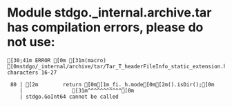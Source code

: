 # Module stdgo._internal.archive.tar has compilation errors, please do not use:
```
[30;41m ERROR [0m [31m(macro) [0mstdgo/_internal/archive/tar/Tar_T_headerFileInfo_static_extension.hx:80: characters 16-27

 80 | [2m        return [0m[1m_fi._h.mode[0m[2m().isDir();[0m
    |                [31m^^^^^^^^^^^[0m
    | stdgo.GoInt64 cannot be called


```

